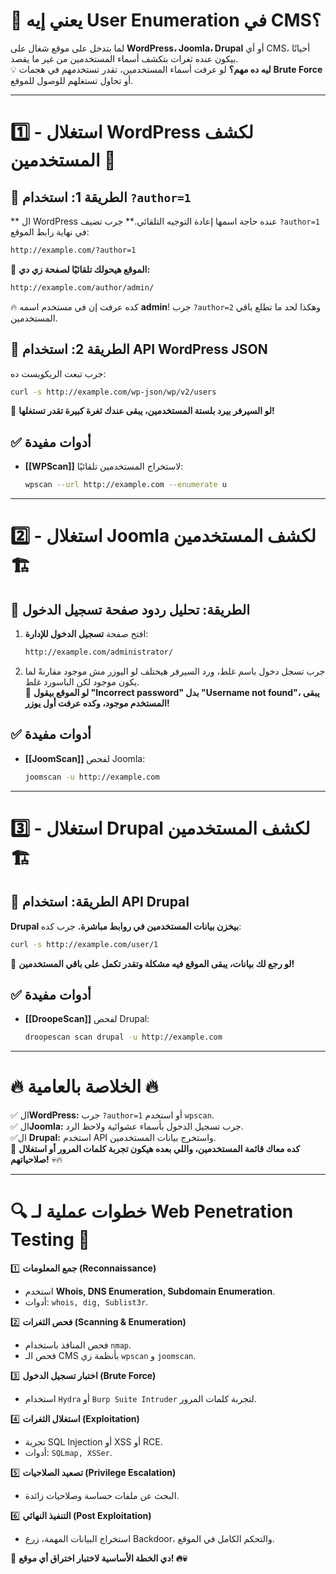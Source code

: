 
# **📌 يعني إيه User Enumeration في CMS؟**

لما بتدخل على موقع شغال على **WordPress، Joomla، Drupal** أو أي CMS، أحيانًا بيكون عنده ثغرات بتكشف أسماء المستخدمين من غير ما يقصد.  
💡 **ليه ده مهم؟** لو عرفت أسماء المستخدمين، تقدر تستخدمهم في هجمات **Brute Force** أو تحاول تستغلهم للوصول للموقع.

---

# **1️⃣ - استغلال WordPress لكشف المستخدمين 📝**

## **🔹 الطريقة 1: استخدام `?author=1`**

** ال WordPress عنده حاجة اسمها إعادة التوجيه التلقائي.** جرب تضيف `?author=1` في نهاية رابط الموقع:

```bash
http://example.com/?author=1
```

🎯 **الموقع هيحولك تلقائيًا لصفحة زي دي:**

```bash
http://example.com/author/admin/
```

🔥 كده عرفت إن في مستخدم اسمه **admin**! جرب `?author=2` وهكذا لحد ما تطلع باقي المستخدمين.

## **🔹 الطريقة 2: استخدام API WordPress JSON**

جرب تبعت الريكويست ده:

```bash
curl -s http://example.com/wp-json/wp/v2/users
```

🎯 **لو السيرفر بيرد بلستة المستخدمين، يبقى عندك ثغرة كبيرة تقدر تستغلها!**

## **✅ أدوات مفيدة**

- **[[WPScan]]** لاستخراج المستخدمين تلقائيًا:
    
    ```bash
    wpscan --url http://example.com --enumerate u
    ```
    

---

# **2️⃣ - استغلال Joomla لكشف المستخدمين 🏗️**

## **🔹 الطريقة: تحليل ردود صفحة تسجيل الدخول**

1. افتح صفحة **تسجيل الدخول للإدارة**:
    
    ```bash
    http://example.com/administrator/
    ```
    
2. جرب تسجل دخول باسم غلط، ورد السيرفر هيختلف لو اليوزر مش موجود مقارنةً لما يكون موجود لكن الباسورد غلط.  
    🎯 **لو الموقع بيقول "Incorrect password" بدل "Username not found"، يبقى المستخدم موجود، وكده عرفت أول يوزر!**

## **✅ أدوات مفيدة**

- **[[JoomScan]]** لفحص Joomla:
    
    ```bash
    joomscan -u http://example.com
    ```
    

---

# **3️⃣ - استغلال Drupal لكشف المستخدمين 🏗️**

## **🔹 الطريقة: استخدام API Drupal**

**Drupal بيخزن بيانات المستخدمين في روابط مباشرة.** جرب كده:

```bash
curl -s http://example.com/user/1
```

🎯 **لو رجع لك بيانات، يبقى الموقع فيه مشكلة وتقدر تكمل على باقي المستخدمين!**

## **✅ أدوات مفيدة**

- **[[DroopeScan]]** لفحص Drupal:
    
    ```bash
    droopescan scan drupal -u http://example.com
    ```
    

---

# **🔥 الخلاصة بالعامية 🔥**

✅ ال**WordPress:** جرب `?author=1` أو استخدم `wpscan`.  
✅ ال**Joomla:** جرب تسجيل الدخول بأسماء عشوائية ولاحظ الرد.  
✅ال **Drupal:** استخدم API واستخرج بيانات المستخدمين.  
🚀 **كده معاك قائمة المستخدمين، واللي بعده هيكون تجربة كلمات المرور أو استغلال صلاحياتهم!** 💀🔥

---

# **🔍 خطوات عملية لـ Web Penetration Testing 🚀**

1️⃣ **جمع المعلومات (Reconnaissance)**

- استخدم **Whois, DNS Enumeration, Subdomain Enumeration**.
- أدوات: `whois, dig, Sublist3r`.

2️⃣ **فحص الثغرات (Scanning & Enumeration)**

- فحص المنافذ باستخدام `nmap`.
- فحص الـ CMS بأنظمة زي `wpscan` و `joomscan`.

3️⃣ **اختبار تسجيل الدخول (Brute Force)**

- استخدام `Hydra` أو `Burp Suite Intruder` لتجربة كلمات المرور.

4️⃣ **استغلال الثغرات (Exploitation)**

- تجربة SQL Injection أو XSS أو RCE.
- أدوات: `SQLmap, XSSer`.

5️⃣ **تصعيد الصلاحيات (Privilege Escalation)**

- البحث عن ملفات حساسة وصلاحيات زائدة.

6️⃣ **التنفيذ النهائي (Post Exploitation)**

- استخراج البيانات المهمة، زرع Backdoor، والتحكم الكامل في الموقع.

🚀 **دي الخطة الأساسية لاختبار اختراق أي موقع! 🔥💀**